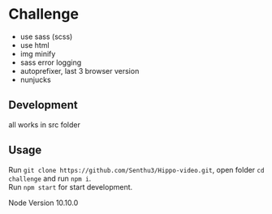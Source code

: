# Challenge
* use sass (scss)
* use html
* img minify
* sass error logging
* autoprefixer, last 3 browser version
* nunjucks

## Development
all works in src folder

## Usage
Run `git clone https://github.com/Senthu3/Hippo-video.git`, open folder `cd challenge` and run `npm i`.<br>
Run `npm start` for start development.

Node Version 10.10.0
